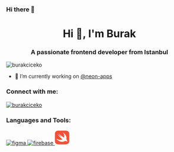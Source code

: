 ### Hi there 👋

<h1 align="center">Hi 👋, I'm Burak</h1>
<h3 align="center">A passionate frontend developer from Istanbul</h3>

<p align="left"> <img src="https://komarev.com/ghpvc/?username=burakciceko&label=Profile%20views&color=0e75b6&style=flat" alt="burakciceko" /> </p>

- 🔭 I’m currently working on [@neon-apps](@neon-apps)

<h3 align="left">Connect with me:</h3>
<p align="left">
<a href="https://linkedin.com/in/burakciceko" target="blank"><img align="center" src="https://raw.githubusercontent.com/rahuldkjain/github-profile-readme-generator/master/src/images/icons/Social/linked-in-alt.svg" alt="burakciceko" height="30" width="40" /></a>
</p>

<h3 align="left">Languages and Tools:</h3>
<p align="left"> <a href="https://www.figma.com/" target="_blank" rel="noreferrer"> <img src="https://www.vectorlogo.zone/logos/figma/figma-icon.svg" alt="figma" width="40" height="40"/> </a> <a href="https://firebase.google.com/" target="_blank" rel="noreferrer"> <img src="https://www.vectorlogo.zone/logos/firebase/firebase-icon.svg" alt="firebase" width="40" height="40"/> </a> <a href="https://developer.apple.com/swift/" target="_blank" rel="noreferrer"> <img src="https://raw.githubusercontent.com/devicons/devicon/master/icons/swift/swift-original.svg" alt="swift" width="40" height="40"/> </a> </p>
